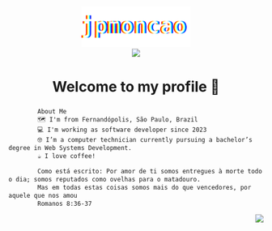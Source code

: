 <div align="center">
  <img height="80" src="./.github/assets/glitch.svg"  />
</div>

<div align="center">
  <img src="https://komarev.com/ghpvc/?username=jpmoncao&style=for-the-badge&color=lightgrey&abbreviated=true&label=views"  />
</div>

###

<h1 align="center">Welcome to my profile 👋</h1>

###

```
        About Me   
        🗺️ I'm from Fernandópolis, São Paulo, Brazil
        💻 I'm working as software developer since 2023
        🤓 I’m a computer technician currently pursuing a bachelor’s degree in Web Systems Development.
        ☕ I love coffee!
```
```
        Como está escrito: Por amor de ti somos entregues à morte todo o dia; somos reputados como ovelhas para o matadouro.
        Mas em todas estas coisas somos mais do que vencedores, por aquele que nos amou 
        Romanos 8:36-37
```
<!-- <img align="left" src="https://spotify-recently-played-readme.vercel.app/api?user=qmyn775x7m8bycxdpl0ynvz3e&count=1&unique=true" alt="Spotify recently played" /> -->
<!-- <br clear="both"> -->
<img align="right" src="https://skillicons.dev/icons?i=php,laravel,js,ts,react,vue,tailwind,nodejs,jest,python,docker,git&theme=dark&perline=6"  />

